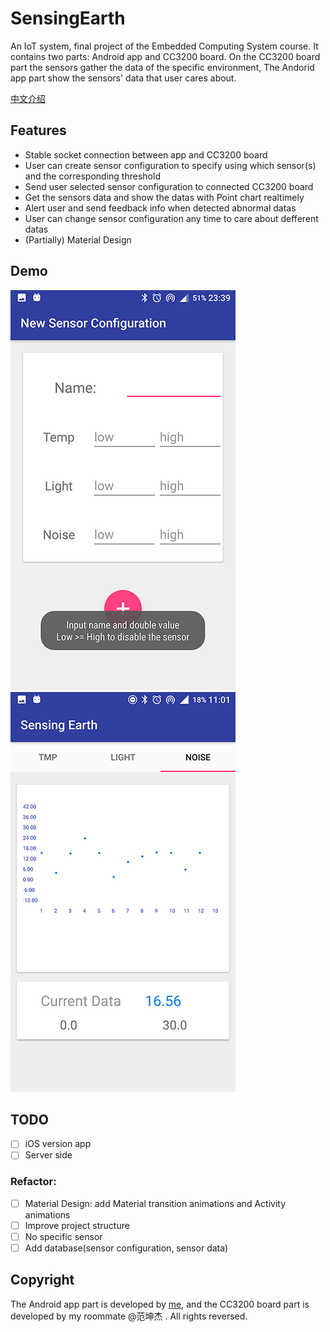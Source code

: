 # SensingEarth
An IoT system, final project of the Embedded Computing System course. It contains two parts: Android app and CC3200 board. On the CC3200 board part the sensors gather the data of the specific environment, The Andorid app part show the sensors' data that user cares about.

[中文介绍](README_CN.md)

## Features

* Stable socket connection between app and CC3200 board
* User can create sensor configuration to specify using which sensor(s) and the corresponding threshold
* Send user selected sensor configuration to connected CC3200 board
* Get the sensors data and show the datas with Point chart realtimely
* Alert user and send feedback info when detected abnormal datas
* User can change sensor configuration any time to care about defferent datas
* (Partially) Material Design

## Demo

![](demo_config.png) ![](demo_nosie.png)

## TODO

* [ ] iOS version app
* [ ] Server side

### Refactor:

* [ ] Material Design: add Material transition animations and Activity animations
* [ ] Improve project structure
* [ ] No specific sensor
* [ ] Add database(sensor configuration, sensor data)

## Copyright

The Android app part is developed by [me](https://github.com/notgao), and the CC3200 board part is developed by my roommate @范坤杰 .  All rights reversed.